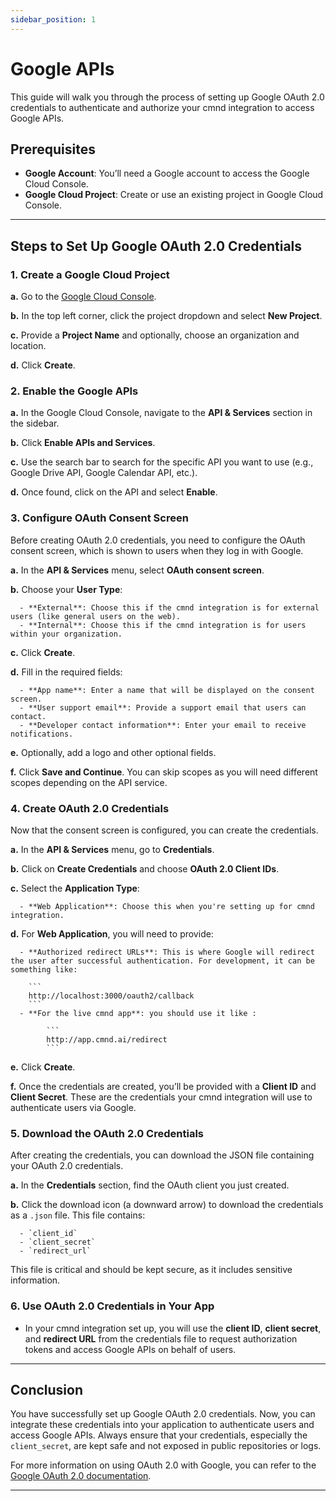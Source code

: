 ```yaml
---
sidebar_position: 1
---
```


# Google APIs

This guide will walk you through the process of setting up Google OAuth 2.0 credentials to authenticate and authorize your cmnd integration to access Google APIs.

## Prerequisites

- **Google Account**: You’ll need a Google account to access the Google Cloud Console.
- **Google Cloud Project**: Create or use an existing project in Google Cloud Console.

---

## Steps to Set Up Google OAuth 2.0 Credentials

### 1. **Create a Google Cloud Project**

**a.** Go to the [Google Cloud Console](https://console.cloud.google.com/).

**b.** In the top left corner, click the project dropdown and select **New Project**.

**c.** Provide a **Project Name** and optionally, choose an organization and location.

**d.** Click **Create**.

### 2. **Enable the Google APIs**

**a.** In the Google Cloud Console, navigate to the **API & Services** section in the sidebar.

**b.** Click **Enable APIs and Services**.

**c.** Use the search bar to search for the specific API you want to use (e.g., Google Drive API, Google Calendar API, etc.).

**d.** Once found, click on the API and select **Enable**.

### 3. **Configure OAuth Consent Screen**

Before creating OAuth 2.0 credentials, you need to configure the OAuth consent screen, which is shown to users when they log in with Google.

**a.** In the **API & Services** menu, select **OAuth consent screen**.

**b.** Choose your **User Type**:

      - **External**: Choose this if the cmnd integration is for external users (like general users on the web).
      - **Internal**: Choose this if the cmnd integration is for users within your organization.

**c.** Click **Create**.

**d.** Fill in the required fields:

      - **App name**: Enter a name that will be displayed on the consent screen.
      - **User support email**: Provide a support email that users can contact.
      - **Developer contact information**: Enter your email to receive notifications.

**e.** Optionally, add a logo and other optional fields.

**f.** Click **Save and Continue**. You can skip scopes as you will need different scopes depending on the API service.

### 4. **Create OAuth 2.0 Credentials**

Now that the consent screen is configured, you can create the credentials.

**a.** In the **API & Services** menu, go to **Credentials**.

**b.** Click on **Create Credentials** and choose **OAuth 2.0 Client IDs**.

**c.** Select the **Application Type**:

      - **Web Application**: Choose this when you're setting up for cmnd integration.

**d.** For **Web Application**, you will need to provide:

      - **Authorized redirect URLs**: This is where Google will redirect the user after successful authentication. For development, it can be something like:

        ```
        http://localhost:3000/oauth2/callback
        ```
      - **For the live cmnd app**: you should use it like :

            ```
            http://app.cmnd.ai/redirect
            ```

**e.** Click **Create**.

**f.** Once the credentials are created, you’ll be provided with a **Client ID** and **Client Secret**. These are the credentials your cmnd integration will use to authenticate users via Google.

### 5. **Download the OAuth 2.0 Credentials**

After creating the credentials, you can download the JSON file containing your OAuth 2.0 credentials.

**a.** In the **Credentials** section, find the OAuth client you just created.

**b.** Click the download icon (a downward arrow) to download the credentials as a `.json` file. This file contains:

      - `client_id`
      - `client_secret`
      - `redirect_url`

This file is critical and should be kept secure, as it includes sensitive information.

### 6. **Use OAuth 2.0 Credentials in Your App**

- In your cmnd integration set up, you will use the **client ID**, **client secret**, and **redirect URL** from the credentials file to request authorization tokens and access Google APIs on behalf of users.

---

## Conclusion

You have successfully set up Google OAuth 2.0 credentials. Now, you can integrate these credentials into your application to authenticate users and access Google APIs. Always ensure that your credentials, especially the `client_secret`, are kept safe and not exposed in public repositories or logs.

For more information on using OAuth 2.0 with Google, you can refer to the [Google OAuth 2.0 documentation](https://developers.google.com/identity/protocols/oauth2).

---
